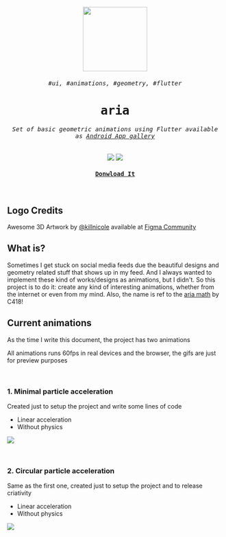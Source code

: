 <samp>

<p align="center">
  <img src="https://user-images.githubusercontent.com/51419598/148205944-eb601faa-3b7b-4eb0-85ec-c4a8c6f8c65a.png" height="150">
</p>

<samp><h6 align="center">#ui, #animations, #geometry, #flutter</h6></samp>
<samp><h1 align="center">aria</h1></samp>

<h6 align="center"><samp>Set of basic geometric animations using Flutter available as <a href="https://github.com/lakscastro/aria/releases"><samp>Android App gallery</samp></a></samp></h6>

<p align="center">
  <img src="https://img.shields.io/badge/flutter-22272E?&style=for-the-badge&logo=flutter&logoColor=65BFE7">
  <img src="https://img.shields.io/badge/dart-22272E?style=for-the-badge&logo=dart&logoColor=00CBB2">
</p>

<a href="https://github.com/lakscastro/aria/releases"><h4 align="center"><samp>Donwload It</samp></h4></a>

<br>

</samp>

## Logo Credits
 
Awesome 3D Artwork by [@killnicole](https://www.figma.com/@killnicole) available at [Figma Community](https://www.figma.com/community/file/917777039353073016)

## What is?

Sometimes I get stuck on social media feeds due the beautiful designs and geometry related stuff that shows up in my feed. And I always wanted to implement these kind of works/designs as animations, but I didn't. So this project is to do it: create any kind of interesting animations, whether from the internet or even from my mind. Also, the name is ref to the [aria math](https://c418.bandcamp.com/track/aria-math) by C418!

## Current animations
  
As the time I write this document, the project has two animations

All animations runs 60fps in real devices and the browser, the gifs are just for preview purposes

<br />

### 1. Minimal particle acceleration

Created just to setup the project and write some lines of code

- Linear acceleration
- Without physics

<kbd><img src="https://user-images.githubusercontent.com/51419598/148213858-8255e069-d747-4054-9c87-add112a79a9d.gif"></kbd>
  
<br />

### 2. Circular particle acceleration

Same as the first one, created just to setup the project and to release criativity

- Linear acceleration
- Without physics

<kbd><img src="https://user-images.githubusercontent.com/51419598/148213862-be05ab37-b1ae-4f34-a05d-7530707a95e9.gif"></kbd>
